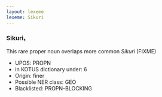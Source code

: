 ```yaml
---
layout: lexeme
lexeme: Sikuri
---
```


###  Sikuri₁

This rare proper noun overlaps more common *Sikuri* (FIXME)
* UPOS:  PROPN
* in KOTUS dictionary under:  6
* Origin:  finer
* Possible NER class:  GEO
* Blacklisted:  PROPN-BLOCKING

